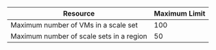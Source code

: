 Resource|Maximum Limit
---|---
Maximum number of VMs in a scale set|100
Maximum number of scale sets in a region|50
